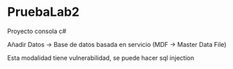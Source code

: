 # PruebaLab2

Proyecto consola c#

 Añadir Datos -> Base de datos basada en servicio (MDF -> Master Data File)
 
 
 Esta modalidad tiene vulnerabilidad, se puede hacer sql injection
